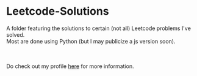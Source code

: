 # Leetcode-Solutions
A folder featuring the solutions to certain (not all) Leetcode problems I've solved.
<br>Most are done using Python (but I may publicize a js version soon).

<br><br>
Do check out my profile <a href="https://leetcode.com/RagingG/" target="_blank" >here</a> for more information.
